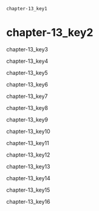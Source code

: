 ```ngMeta
chapter-13_key1
```
# chapter-13_key2
chapter-13_key3

chapter-13_key4

chapter-13_key5

chapter-13_key6

chapter-13_key7

chapter-13_key8

chapter-13_key9

chapter-13_key10

chapter-13_key11

chapter-13_key12

chapter-13_key13

chapter-13_key14

chapter-13_key15

chapter-13_key16

